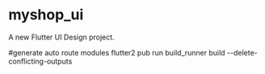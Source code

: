 # myshop_ui

A new Flutter UI Design project.

#generate auto route modules
flutter2 pub run build_runner build --delete-conflicting-outputs